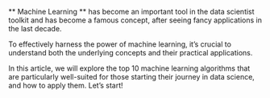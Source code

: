 ** Machine Learning ** has become an important tool in the data scientist toolkit and has become a famous concept, after seeing fancy applications in the last decade.

To effectively harness the power of machine learning, it’s crucial to understand both the underlying concepts and their practical applications.

In this article, we will explore the top 10 machine learning algorithms that are particularly well-suited for those starting their journey in data science, and how to apply them. Let’s start!
